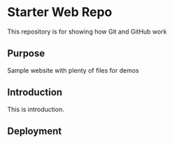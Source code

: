# Starter Web Repo

This repository is for showing how Git and GitHub work

## Purpose

Sample website with plenty of files for demos


## Introduction

This is introduction.

## Deployment